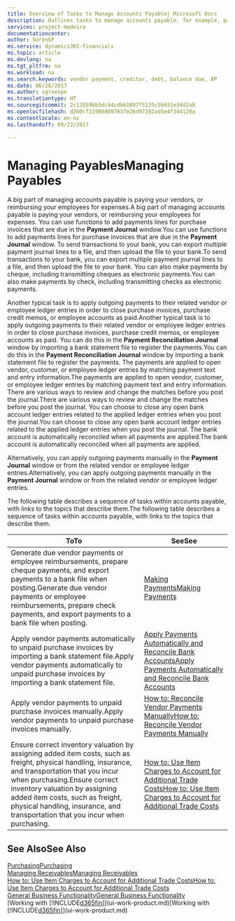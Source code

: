 ```yaml
---
title: Overview of Tasks to Manage Accounts Payable| Microsoft Docs
description: Outlines tasks to manage accounts payable, for example, paying creditors or applying outgoing payments to ledger entries to close invoices or credit memos.
services: project-madeira
documentationcenter: 
author: SorenGP
ms.service: dynamics365-financials
ms.topic: article
ms.devlang: na
ms.tgt_pltfrm: na
ms.workload: na
ms.search.keywords: vendor payment, creditor, debt, balance due, AP
ms.date: 06/28/2017
ms.author: sgroespe
ms.translationtype: HT
ms.sourcegitcommit: 2c13559bb3dc44cdb61697f5135c5b931e34d2a8
ms.openlocfilehash: d260cf22980d097637e26d97282ad5e4f344120a
ms.contentlocale: en-nz
ms.lasthandoff: 09/22/2017

---
```

# <a name="managing-payables"></a><span data-ttu-id="9773e-103">Managing Payables</span><span class="sxs-lookup"><span data-stu-id="9773e-103">Managing Payables</span></span>
<span data-ttu-id="9773e-104">A big part of managing accounts payable is paying your vendors, or reimbursing your employees for expenses.</span><span class="sxs-lookup"><span data-stu-id="9773e-104">A big part of managing accounts payable is paying your vendors, or reimbursing your employees for expenses.</span></span> <span data-ttu-id="9773e-105">You can use functions to add payments lines for purchase invoices that are due in the **Payment Journal** window.</span><span class="sxs-lookup"><span data-stu-id="9773e-105">You can use functions to add payments lines for purchase invoices that are due in the **Payment Journal** window.</span></span> <span data-ttu-id="9773e-106">To send transactions to your bank, you can export multiple payment journal lines to a file, and then upload the file to your bank.</span><span class="sxs-lookup"><span data-stu-id="9773e-106">To send transactions to your bank, you can export multiple payment journal lines to a file, and then upload the file to your bank.</span></span> <span data-ttu-id="9773e-107">You can also make payments by cheque, including transmitting cheques as electronic payments.</span><span class="sxs-lookup"><span data-stu-id="9773e-107">You can also make payments by check, including transmitting checks as electronic payments.</span></span>

<span data-ttu-id="9773e-108">Another typical task is to apply outgoing payments to their related vendor or employee ledger entries in order to close purchase invoices, purchase credit memos, or employee accounts as paid.</span><span class="sxs-lookup"><span data-stu-id="9773e-108">Another typical task is to apply outgoing payments to their related vendor or employee ledger entries in order to close purchase invoices, purchase credit memos, or employee accounts as paid.</span></span> <span data-ttu-id="9773e-109">You can do this in the **Payment Reconciliation Journal** window by importing a bank statement file to register the payments.</span><span class="sxs-lookup"><span data-stu-id="9773e-109">You can do this in the **Payment Reconciliation Journal** window by importing a bank statement file to register the payments.</span></span> <span data-ttu-id="9773e-110">The payments are applied to open vendor, customer, or employee ledger entries by matching payment text and entry information.</span><span class="sxs-lookup"><span data-stu-id="9773e-110">The payments are applied to open vendor, customer, or employee ledger entries by matching payment text and entry information.</span></span> <span data-ttu-id="9773e-111">There are various ways to review and change the matches before you post the journal.</span><span class="sxs-lookup"><span data-stu-id="9773e-111">There are various ways to review and change the matches before you post the journal.</span></span> <span data-ttu-id="9773e-112">You can choose to close any open bank account ledger entries related to the applied ledger entries when you post the journal.</span><span class="sxs-lookup"><span data-stu-id="9773e-112">You can choose to close any open bank account ledger entries related to the applied ledger entries when you post the journal.</span></span> <span data-ttu-id="9773e-113">The bank account is automatically reconciled when all payments are applied.</span><span class="sxs-lookup"><span data-stu-id="9773e-113">The bank account is automatically reconciled when all payments are applied.</span></span>

<span data-ttu-id="9773e-114">Alternatively, you can apply outgoing payments manually in the **Payment Journal** window or from the related vendor or employee ledger entries.</span><span class="sxs-lookup"><span data-stu-id="9773e-114">Alternatively, you can apply outgoing payments manually in the **Payment Journal** window or from the related vendor or employee ledger entries.</span></span>

<span data-ttu-id="9773e-115">The following table describes a sequence of tasks within accounts payable, with links to the topics that describe them.</span><span class="sxs-lookup"><span data-stu-id="9773e-115">The following table describes a sequence of tasks within accounts payable, with links to the topics that describe them.</span></span>

| <span data-ttu-id="9773e-116">To</span><span class="sxs-lookup"><span data-stu-id="9773e-116">To</span></span> | <span data-ttu-id="9773e-117">See</span><span class="sxs-lookup"><span data-stu-id="9773e-117">See</span></span> |
| --- | --- |
| <span data-ttu-id="9773e-118">Generate due vendor payments or employee reimbursements, prepare cheque payments, and export payments to a bank file when posting.</span><span class="sxs-lookup"><span data-stu-id="9773e-118">Generate due vendor payments or employee reimbursements, prepare check payments, and export payments to a bank file when posting.</span></span> |[<span data-ttu-id="9773e-119">Making Payments</span><span class="sxs-lookup"><span data-stu-id="9773e-119">Making Payments</span></span>](payables-make-payments.md) |
| <span data-ttu-id="9773e-120">Apply vendor payments automatically to unpaid purchase invoices by importing a bank statement file.</span><span class="sxs-lookup"><span data-stu-id="9773e-120">Apply vendor payments automatically to unpaid purchase invoices by importing a bank statement file.</span></span> |[<span data-ttu-id="9773e-121">Apply Payments Automatically and Reconcile Bank Accounts</span><span class="sxs-lookup"><span data-stu-id="9773e-121">Apply Payments Automatically and Reconcile Bank Accounts</span></span>](receivables-apply-payments-auto-reconcile-bank-accounts.md) |
| <span data-ttu-id="9773e-122">Apply vendor payments to unpaid purchase invoices manually.</span><span class="sxs-lookup"><span data-stu-id="9773e-122">Apply vendor payments to unpaid purchase invoices manually.</span></span> |[<span data-ttu-id="9773e-123">How to: Reconcile Vendor Payments Manually</span><span class="sxs-lookup"><span data-stu-id="9773e-123">How to: Reconcile Vendor Payments Manually</span></span>](payables-how-apply-purchase-transactions-manually.md) |
|<span data-ttu-id="9773e-124">Ensure correct inventory valuation by assigning added item costs, such as freight, physical handling, insurance, and transportation that you incur when purchasing.</span><span class="sxs-lookup"><span data-stu-id="9773e-124">Ensure correct inventory valuation by assigning added item costs, such as freight, physical handling, insurance, and transportation that you incur when purchasing.</span></span>|[<span data-ttu-id="9773e-125">How to: Use Item Charges to Account for Additional Trade Costs</span><span class="sxs-lookup"><span data-stu-id="9773e-125">How to: Use Item Charges to Account for Additional Trade Costs</span></span>](payables-how-assign-item-charges.md)|

## <a name="see-also"></a><span data-ttu-id="9773e-126">See Also</span><span class="sxs-lookup"><span data-stu-id="9773e-126">See Also</span></span>
[<span data-ttu-id="9773e-127">Purchasing</span><span class="sxs-lookup"><span data-stu-id="9773e-127">Purchasing</span></span>](purchasing-manage-purchasing.md)  
[<span data-ttu-id="9773e-128">Managing Receivables</span><span class="sxs-lookup"><span data-stu-id="9773e-128">Managing Receivables</span></span>](receivables-manage-receivables.md)  
[<span data-ttu-id="9773e-129">How to: Use Item Charges to Account for Additional Trade Costs</span><span class="sxs-lookup"><span data-stu-id="9773e-129">How to: Use Item Charges to Account for Additional Trade Costs</span></span>](payables-how-assign-item-charges.md)  
[<span data-ttu-id="9773e-130">General Business Functionality</span><span class="sxs-lookup"><span data-stu-id="9773e-130">General Business Functionality</span></span>](ui-across-business-areas.md)  
<span data-ttu-id="9773e-131">[Working with [!INCLUDE[d365fin](includes/d365fin_md.md)]](ui-work-product.md)</span><span class="sxs-lookup"><span data-stu-id="9773e-131">[Working with [!INCLUDE[d365fin](includes/d365fin_md.md)]](ui-work-product.md)</span></span>

